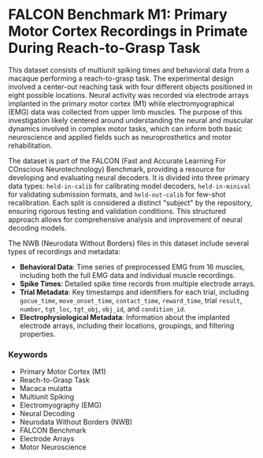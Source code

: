 # FALCON Benchmark M1: Primary Motor Cortex Recordings in Primate During Reach-to-Grasp Task

This dataset consists of multiunit spiking times and behavioral data from a macaque performing a reach-to-grasp task. The experimental design involved a center-out reaching task with four different objects positioned in eight possible locations. Neural activity was recorded via electrode arrays implanted in the primary motor cortex (M1) while electromyographical (EMG) data was collected from upper limb muscles. The purpose of this investigation likely centered around understanding the neural and muscular dynamics involved in complex motor tasks, which can inform both basic neuroscience and applied fields such as neuroprosthetics and motor rehabilitation.

The dataset is part of the FALCON (Fast and Accurate Learning For COnscious Neurotechnology) Benchmark, providing a resource for developing and evaluating neural decoders. It is divided into three primary data types: `held-in-calib` for calibrating model decoders, `held-in-minival` for validating submission formats, and `held-out-calib` for few-shot recalibration. Each split is considered a distinct "subject" by the repository, ensuring rigorous testing and validation conditions. This structured approach allows for comprehensive analysis and improvement of neural decoding models.

The NWB (Neurodata Without Borders) files in this dataset include several types of recordings and metadata:
- **Behavioral Data**: Time series of preprocessed EMG from 16 muscles, including both the full EMG data and individual muscle recordings.
- **Spike Times**: Detailed spike time records from multiple electrode arrays.
- **Trial Metadata**: Key timestamps and identifiers for each trial, including `gocue_time`, `move_onset_time`, `contact_time`, `reward_time`, trial `result`, `number`, `tgt_loc`, `tgt_obj`, `obj_id`, and `condition_id`.
- **Electrophysiological Metadata**: Information about the implanted electrode arrays, including their locations, groupings, and filtering properties.

### Keywords
- Primary Motor Cortex (M1)
- Reach-to-Grasp Task
- Macaca mulatta
- Multiunit Spiking
- Electromyography (EMG)
- Neural Decoding
- Neurodata Without Borders (NWB)
- FALCON Benchmark
- Electrode Arrays
- Motor Neuroscience